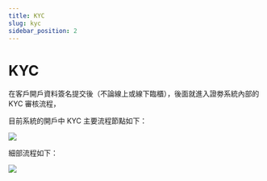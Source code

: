 ```yaml
---
title: KYC
slug: kyc
sidebar_position: 2
---
```



# KYC

在客戶開戶資料簽名提交後（不論線上或線下臨櫃），後面就進入證劵系統內部的 KYC 審核流程，

目前系統的開戶中 KYC 主要流程節點如下：

<img src="/assets/RrHMbbQFroRCzzxMPmRcr15FnEe.png" src-width="1836" src-height="536" align="center"/>

細部流程如下：

<img src="/assets/InrXbdXTto9zDVxKipmcIwR2nHd.png" src-width="1225" src-height="461" align="center"/>

